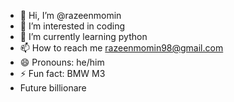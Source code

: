 - 👋 Hi, I’m @razeenmomin
- 👀 I’m interested in coding
- 🌱 I’m currently learning python
- 📫 How to reach me razeenmomin98@gmail.com 
- 😄 Pronouns: he/him
- ⚡ Fun fact: BMW M3
- Future billionare 

<!---
razeenmomin/razeenmomin is a ✨ special ✨ repository because its `README.md` (this file) appears on your GitHub profile.
You can click the Preview link to take a look at your changes.
--->
